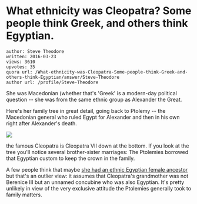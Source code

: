 # What ethnicity was Cleopatra? Some people think Greek, and others think Egyptian.

	author: Steve Theodore
	written: 2016-03-23
	views: 3610
	upvotes: 35
	quora url: /What-ethnicity-was-Cleopatra-Some-people-think-Greek-and-others-think-Egyptian/answer/Steve-Theodore
	author url: /profile/Steve-Theodore


She was Macedonian (whether that's 'Greek' is a modern-day political question -- she was from the same ethnic group as Alexander the Great. 

Here's her family tree in great detail, going back to Ptolemy -- the Macedonian general who ruled Egypt for Alexander and then in his own right after Alexander's death.



![](https://qph.fs.quoracdn.net/main-qimg-df8bc0c5678d123101a604ec08b1cf0a-c)

the famous Cleopatra is Cleopatra VII down at the bottom. If you look at the tree you'll notice several brother-sister marriages: The Ptolemies borrowed that Egyptian custom to keep the crown in the family. 

A few people think that maybe [she had an ethnic Egyptian female ancestor](http://blog.oup.com/2010/12/cleopatra-2/) but that's an outlier view: it assumes that Cleopatra's grandmother was not Berenice III but an unnamed concubine who was also Egyptian. It's pretty unlikely in view of the very exclusive attitude the Ptolemies generally took to family matters. 

